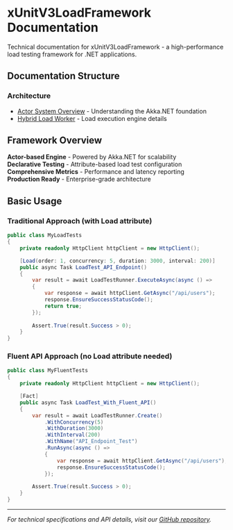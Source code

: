 # xUnitV3LoadFramework Documentation

Technical documentation for xUnitV3LoadFramework - a high-performance load testing framework for .NET applications.

##  Documentation Structure

###  Architecture
- [Actor System Overview](architecture/actor-system-overview.md) - Understanding the Akka.NET foundation
- [Hybrid Load Worker](architecture/hybrid-load-worker.md) - Load execution engine details

##  Framework Overview

 **Actor-based Engine** - Powered by Akka.NET for scalability  
 **Declarative Testing** - Attribute-based load test configuration  
 **Comprehensive Metrics** - Performance and latency reporting  
 **Production Ready** - Enterprise-grade architecture  

##  Basic Usage

### Traditional Approach (with Load attribute)
```csharp
public class MyLoadTests
{
    private readonly HttpClient httpClient = new HttpClient();

    [Load(order: 1, concurrency: 5, duration: 3000, interval: 200)]
    public async Task LoadTest_API_Endpoint()
    {
        var result = await LoadTestRunner.ExecuteAsync(async () =>
        {
            var response = await httpClient.GetAsync("/api/users");
            response.EnsureSuccessStatusCode();
            return true;
        });
        
        Assert.True(result.Success > 0);
    }
}
```

### Fluent API Approach (no Load attribute needed)
```csharp
public class MyFluentTests
{
    private readonly HttpClient httpClient = new HttpClient();

    [Fact]
    public async Task LoadTest_With_Fluent_API()
    {
        var result = await LoadTestRunner.Create()
            .WithConcurrency(5)
            .WithDuration(3000)
            .WithInterval(200)
            .WithName("API_Endpoint_Test")
            .RunAsync(async () =>
            {
                var response = await httpClient.GetAsync("/api/users");
                response.EnsureSuccessStatusCode();
            });
        
        Assert.True(result.Success > 0);
    }
}
```

---

*For technical specifications and API details, visit our [GitHub repository](https://github.com/mrviduus/xUnitV3LoadFramework).*
